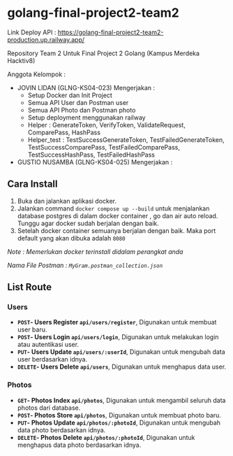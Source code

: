 # golang-final-project2-team2

Link Deploy API : https://golang-final-project2-team2-production.up.railway.app/

Repository Team 2 Untuk Final Project 2 Golang (Kampus Merdeka Hacktiv8)

Anggota Kelompok :

- JOVIN LIDAN (GLNG-KS04-023)
  Mengerjakan :
  - Setup Docker dan Init Project
  - Semua API User dan Postman user
  - Semua API Photo dan Postman photo
  - Setup deployment menggunakan railway
  - Helper : GenerateToken, VerifyToken, ValidateRequest, ComparePass, HashPass
  - Helper_test : TestSuccessGenerateToken, TestFailedGenerateToken, TestSuccessComparePass, TestFailedComparePass, TestSuccessHashPass, TestFailedHashPass
- GUSTIO NUSAMBA (GLNG-KS04-025)
  Mengerjakan :

## Cara Install

1. Buka dan jalankan aplikasi docker.
2. Jalankan command `docker compose up --build` untuk menjalankan database postgres di dalam docker container , go dan air auto reload. Tunggu agar docker sudah berjalan dengan baik.
3. Setelah docker container semuanya berjalan dengan baik. Maka port default yang akan dibuka adalah `8080`

_Note : Memerlukan docker terinstall didalam perangkat anda_

_Nama File Postman : `MyGram.postman_collection.json`_

## List Route
### Users
- **`POST`- Users Register `api/users/register`**, Digunakan untuk membuat user baru.
- **`POST`- Users Login `api/users/login`**, Digunakan untuk melakukan login atau autentikasi user.
- **`PUT`- Users Update `api/users/:userId`**, Digunakan untuk mengubah data user berdasarkan idnya.
- **`DELETE`- Users Delete `api/users`**, Digunakan untuk menghapus data user.

### Photos
- **`GET`- Photos Index `api/photos`**, Digunakan untuk mengambil seluruh data photos dari database.
- **`POST`- Photos Store `api/photos`**, Digunakan untuk membuat photo baru.
- **`PUT`- Photos Update `api/photos/:photoId`**, Digunakan untuk mengubah data photo berdasarkan idnya.
- **`DELETE`- Photos Delete `api/photos/:photoId`**, Digunakan untuk menghapus data photo berdasarkan idnya.
